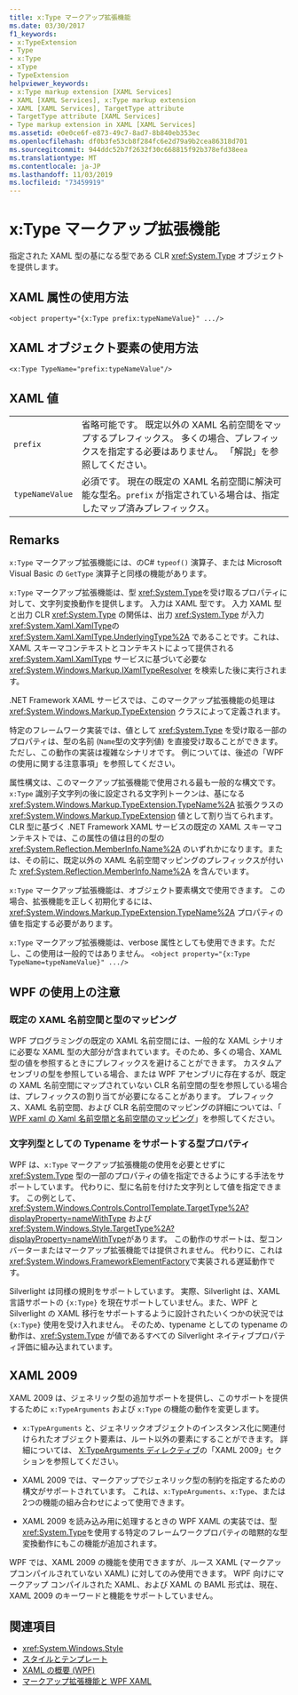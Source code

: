 ```yaml
---
title: x:Type マークアップ拡張機能
ms.date: 03/30/2017
f1_keywords:
- x:TypeExtension
- Type
- x:Type
- xType
- TypeExtension
helpviewer_keywords:
- x:Type markup extension [XAML Services]
- XAML [XAML Services], x:Type markup extension
- XAML [XAML Services], TargetType attribute
- TargetType attribute [XAML Services]
- Type markup extension in XAML [XAML Services]
ms.assetid: e0e0ce6f-e873-49c7-8ad7-8b840eb353ec
ms.openlocfilehash: df0b3fe53cb8f284fc6e2d79a9b2cea86318d701
ms.sourcegitcommit: 944ddc52b7f2632f30c668815f92b378efd38eea
ms.translationtype: MT
ms.contentlocale: ja-JP
ms.lasthandoff: 11/03/2019
ms.locfileid: "73459919"
---
```

# <a name="xtype-markup-extension"></a>x:Type マークアップ拡張機能
指定された XAML 型の基になる型である CLR <xref:System.Type> オブジェクトを提供します。  
  
## <a name="xaml-attribute-usage"></a>XAML 属性の使用方法  
  
```xaml  
<object property="{x:Type prefix:typeNameValue}" .../>  
```  
  
## <a name="xaml-object-element-usage"></a>XAML オブジェクト要素の使用方法  
  
```xaml  
<x:Type TypeName="prefix:typeNameValue"/>  
```  
  
## <a name="xaml-values"></a>XAML 値  
  
|||  
|-|-|  
|`prefix`|省略可能です。 既定以外の XAML 名前空間をマップするプレフィックス。 多くの場合、プレフィックスを指定する必要はありません。 「解説」を参照してください。|  
|`typeNameValue`|必須です。 現在の既定の XAML 名前空間に解決可能な型名。`prefix` が指定されている場合は、指定したマップ済みプレフィックス。|  
  
## <a name="remarks"></a>Remarks  
 `x:Type` マークアップ拡張機能には、のC# `typeof()` 演算子、または Microsoft Visual Basic の `GetType` 演算子と同様の機能があります。  
  
 `x:Type` マークアップ拡張機能は、型 <xref:System.Type>を受け取るプロパティに対して、文字列変換動作を提供します。 入力は XAML 型です。 入力 XAML 型と出力 CLR <xref:System.Type> の関係は、出力 <xref:System.Type> が入力 <xref:System.Xaml.XamlType>の <xref:System.Xaml.XamlType.UnderlyingType%2A> であることです。これは、XAML スキーマコンテキストとコンテキストによって提供される <xref:System.Xaml.XamlType> サービスに基づいて必要な <xref:System.Windows.Markup.IXamlTypeResolver> を検索した後に実行されます。  
  
 .NET Framework XAML サービスでは、このマークアップ拡張機能の処理は <xref:System.Windows.Markup.TypeExtension> クラスによって定義されます。  
  
 特定のフレームワーク実装では、値として <xref:System.Type> を受け取る一部のプロパティは、型の名前 (`Name`型の文字列値) を直接受け取ることができます。 ただし、この動作の実装は複雑なシナリオです。 例については、後述の「WPF の使用に関する注意事項」を参照してください。  
  
 属性構文は、このマークアップ拡張機能で使用される最も一般的な構文です。 `x:Type` 識別子文字列の後に設定される文字列トークンは、基になる <xref:System.Windows.Markup.TypeExtension.TypeName%2A> 拡張クラスの <xref:System.Windows.Markup.TypeExtension> 値として割り当てられます。 CLR 型に基づく .NET Framework XAML サービスの既定の XAML スキーマコンテキストでは、この属性の値は目的の型の <xref:System.Reflection.MemberInfo.Name%2A> のいずれかになります。または、その前に、既定以外の XAML 名前空間マッピングのプレフィックスが付いた <xref:System.Reflection.MemberInfo.Name%2A> を含んでいます。  
  
 `x:Type` マークアップ拡張機能は、オブジェクト要素構文で使用できます。 この場合、拡張機能を正しく初期化するには、<xref:System.Windows.Markup.TypeExtension.TypeName%2A> プロパティの値を指定する必要があります。  
  
 `x:Type` マークアップ拡張機能は、verbose 属性としても使用できます。ただし、この使用は一般的ではありません。 `<object property="{x:Type TypeName=typeNameValue}" .../>`  
  
## <a name="wpf-usage-notes"></a>WPF の使用上の注意  
  
### <a name="default-xaml-namespace-and-type-mapping"></a>既定の XAML 名前空間と型のマッピング  
 WPF プログラミングの既定の XAML 名前空間には、一般的な XAML シナリオに必要な XAML 型の大部分が含まれています。そのため、多くの場合、XAML 型の値を参照するときにプレフィックスを避けることができます。 カスタムアセンブリの型を参照している場合、または WPF アセンブリに存在するが、既定の XAML 名前空間にマップされていない CLR 名前空間の型を参照している場合は、プレフィックスの割り当てが必要になることがあります。 プレフィックス、XAML 名前空間、および CLR 名前空間のマッピングの詳細については、「 [WPF xaml の Xaml 名前空間と名前空間のマッピング](../wpf/advanced/xaml-namespaces-and-namespace-mapping-for-wpf-xaml.md)」を参照してください。  
  
### <a name="type-properties-that-support-typename-as-string"></a>文字列型としての Typename をサポートする型プロパティ  
 WPF は、`x:Type` マークアップ拡張機能の使用を必要とせずに <xref:System.Type> 型の一部のプロパティの値を指定できるようにする手法をサポートしています。 代わりに、型に名前を付けた文字列として値を指定できます。 この例として、<xref:System.Windows.Controls.ControlTemplate.TargetType%2A?displayProperty=nameWithType> および <xref:System.Windows.Style.TargetType%2A?displayProperty=nameWithType>があります。 この動作のサポートは、型コンバーターまたはマークアップ拡張機能では提供されません。 代わりに、これは <xref:System.Windows.FrameworkElementFactory>で実装される遅延動作です。  
  
 Silverlight は同様の規則をサポートしています。 実際、Silverlight は、XAML 言語サポートの `{x:Type}` を現在サポートしていません。また、WPF と Silverlight の XAML 移行をサポートするように設計されたいくつかの状況では `{x:Type}` 使用を受け入れません。 そのため、typename としての typename の動作は、<xref:System.Type> が値であるすべての Silverlight ネイティブプロパティ評価に組み込まれています。  
  
## <a name="xaml-2009"></a>XAML 2009  
 XAML 2009 は、ジェネリック型の追加サポートを提供し、このサポートを提供するために `x:TypeArguments` および `x:Type` の機能の動作を変更します。  
  
- `x:TypeArguments` と、ジェネリックオブジェクトのインスタンス化に関連付けられたオブジェクト要素は、ルート以外の要素にすることができます。 詳細については、 [X:TypeArguments ディレクティブ](x-typearguments-directive.md)の「XAML 2009」セクションを参照してください。  
  
- XAML 2009 では、マークアップでジェネリック型の制約を指定するための構文がサポートされています。 これは、`x:TypeArguments`、`x:Type`、または2つの機能の組み合わせによって使用できます。  
  
- XAML 2009 を読み込み用に処理するときの WPF XAML の実装では、型 <xref:System.Type>を使用する特定のフレームワークプロパティの暗黙的な型変換動作にもこの機能が追加されます。  
  
 WPF では、XAML 2009 の機能を使用できますが、ルース XAML (マークアップコンパイルされていない XAML) に対してのみ使用できます。 WPF 向けにマークアップ コンパイルされた XAML、および XAML の BAML 形式は、現在、XAML 2009 のキーワードと機能をサポートしていません。  
  
## <a name="see-also"></a>関連項目

- <xref:System.Windows.Style>
- [スタイルとテンプレート](../wpf/controls/styling-and-templating.md)
- [XAML の概要 (WPF)](../../desktop-wpf/fundamentals/xaml.md)
- [マークアップ拡張機能と WPF XAML](../wpf/advanced/markup-extensions-and-wpf-xaml.md)
